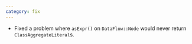 ```yaml
---
category: fix
---
```

* Fixed a problem where `asExpr()` on `DataFlow::Node` would never return `ClassAggregateLiteral`s.